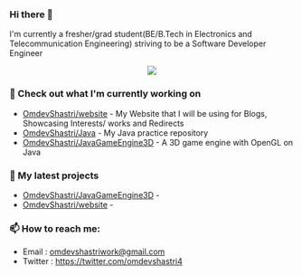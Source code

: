 ### Hi there 👋
I'm currently a fresher/grad student(BE/B.Tech in Electronics and Telecommunication Engineering) striving to be a Software Developer Engineer
<!--
**OmdevShastri/OmdevShastri** is a ✨ _special_ ✨ repository because its `README.md` (this file) appears on your GitHub profile.

Here are some ideas to get you started:

- 🔭 I’m currently working on ...
- 🌱 I’m currently learning ...
- 👯 I’m looking to collaborate on ...
- 🤔 I’m looking for help with ...
- 💬 Ask me about ...
- 📫 How to reach me: ...
- 😄 Pronouns: ...
- ⚡ Fun fact: ...
-->

<!-- <p align="center"><a href="https://wakatime.com/@omdevs">
  <img align="center" width="400" height="300" src="https://wakatime.com/share/@omdevs/2103d59c-1452-4488-8839-2bc38ce2b54e.svg" />
</a>
<a href="https://wakatime.com/@omdevs">
  <img align="center" width="400" height="300" src="https://wakatime.com/share/@omdevs/a25b64df-1da2-4911-9ba1-8a03b96e8e19.svg" />
</a></p>

<p align="center"><a href="https://wakatime.com/@omdevs">
  <img align="center" width="400" height="300" src="https://wakatime.com/share/@omdevs/f29c261d-7381-41f5-a6b7-d66c98eccacc.svg" />
</a>
<a href="https://wakatime.com/@omdevs">
  <img align="center" width="400" height="300" src="https://wakatime.com/share/@omdevs/ef66e39c-edc7-4b2b-9386-29b4389a3d85.svg" />
</a></p>
-->
<p align="center"><a href="https://github.com/anuraghazra/github-readme-stats">
  <img align="center" src="https://github-readme-stats.vercel.app/api?username=OmdevShastri&show_icons=true&theme=tokyonight" />
</a></p>

### 👷 Check out what I'm currently working on
- [OmdevShastri/website](https://github.com/OmdevShastri/MyPortfolioWebsite) - My Website that I will be using for Blogs, Showcasing Interests/ works and Redirects
- [OmdevShastri/Java](https://github.com/OmdevShastri/MyJava) - My Java practice repository
- [OmdevShastri/JavaGameEngine3D](https://github.com/OmdevShastri/MyJavaGameEngine3D) - A 3D game engine with OpenGL on Java
  
### 🌱 My latest projects
- [OmdevShastri/JavaGameEngine3D](https://github.com/OmdevShastri/MyJavaGameEngine3D) - 
- [OmdevShastri/website](https://github.com/OmdevShastri/MyPortfolioWebsite) - 

### 📫 How to reach me:
- Email   : <omdevshastriwork@gmail.com> 
- Twitter   : <https://twitter.com/omdevshastri4>
<!-- - Website   : <https://omdevshastri.com> //not online yet
-->
